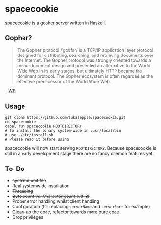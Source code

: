 # spacecookie
spacecookie is a gopher server written in Haskell.

## Gopher?

> The Gopher protocol /ˈɡoʊfər/ is a TCP/IP application layer protocol designed for distributing, searching, and retrieving documents over the Internet. The Gopher protocol was strongly oriented towards a menu-document design and presented an alternative to the World Wide Web in its early stages, but ultimately HTTP became the dominant protocol. The Gopher ecosystem is often regarded as the effective predecessor of the World Wide Web.

– [WP](https://en.wikipedia.org/wiki/Gopher_(protocol))

## Usage

	git clone https://github.com/lukasepple/spacecookie.git
	cd spacecookie
	cabal run spacecookie ROOTDIRECTORY
	# to install the binary system-wide in /usr/local/bin
	# use ./etc/install.sh
	# Please read it before using

spacecookie will now start serving `ROOTDIRECTORY`. Because spacecookie is still in a early development stage there are no fancy daemon features yet.

## To-Do

* ~~systemd unit file~~
* ~~Real systemwide installation~~
* ~~Threading~~
* ~~Byte count vs. Character count (utf-8)~~
* Proper error handling whilst client handling
* Configuration (for replacing `serverName` and `serverPort` for example)
* Clean-up the code, refactor towards more pure code
* Drop privileges
